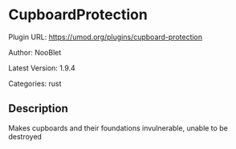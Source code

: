 # CupboardProtection

Plugin URL: https://umod.org/plugins/cupboard-protection

Author: NooBlet

Latest Version: 1.9.4

Categories: rust

## Description

Makes cupboards and their foundations invulnerable, unable to be destroyed
